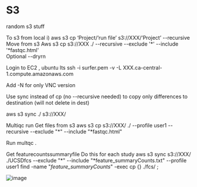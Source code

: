 # S3
random s3 stuff

To s3 from local
i) aws s3 cp ‘Project/’run file’ s3://XXX/’Project’  --recursive
Move from s3
Aws s3 cp s3://XXX ./ --recursive --exclude '*' --include '*fastqc.html'    
Optional --dryrn


Login to EC2 , ubuntu lts
ssh -i surfer.pem -v  -L XXX.ca-central-1.compute.amazonaws.com

Add -N for only VNC version 

Use sync instead of cp (no --recursive needed) to copy only differences to destination (will not delete in dest)


aws s3 sync  ./ s3://XXX/

Multiqc run
Get files from s3
aws s3 cp s3://XXX/ ./  --profile user1 --recursive --exclude "*" --include "*fastqc.html"

Run 
multqc . 


Get featurecountssummaryfile
Do this for each study 
aws s3 sync s3://XXX/ ./UCSDfcs  --exclude "*" --include "*feature_summaryCounts.txt" --profile user1
find -name "*feature_summaryCounts*" -exec cp {} ./fcs/ \;


![image](https://github.com/blinggi/S3/assets/5263737/40e404fb-8129-44f0-906e-6d0705f7774f)
